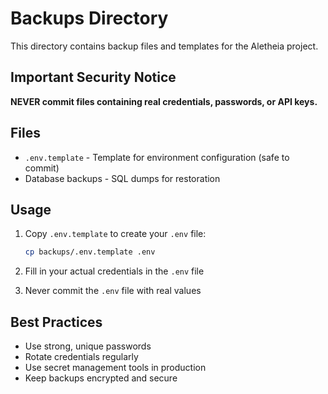 # Backups Directory

This directory contains backup files and templates for the Aletheia project.

## Important Security Notice

**NEVER commit files containing real credentials, passwords, or API keys.**

## Files

- `.env.template` - Template for environment configuration (safe to commit)
- Database backups - SQL dumps for restoration

## Usage

1. Copy `.env.template` to create your `.env` file:
   ```bash
   cp backups/.env.template .env
   ```

2. Fill in your actual credentials in the `.env` file

3. Never commit the `.env` file with real values

## Best Practices

- Use strong, unique passwords
- Rotate credentials regularly
- Use secret management tools in production
- Keep backups encrypted and secure